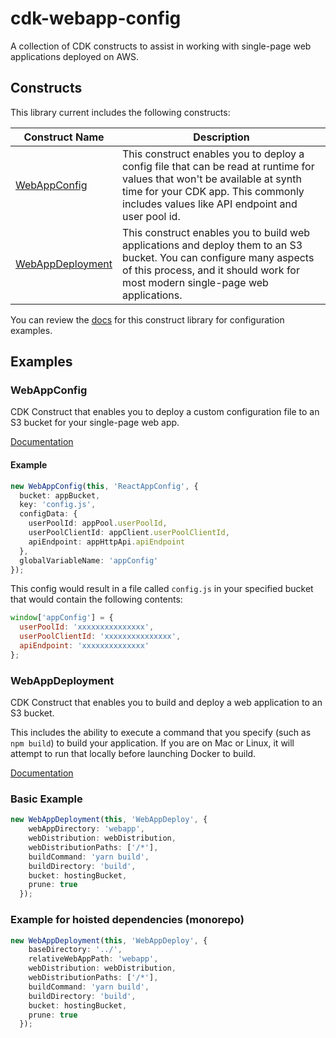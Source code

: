# cdk-webapp-config

A collection of CDK constructs to assist in working with single-page web applications deployed on AWS. 

## Constructs

This library current includes the following constructs:

| Construct Name | Description |
| --------- | ------------- |
| [WebAppConfig](API.md#cdk-webapp-config-webappconfig) | This construct enables you to deploy a config file that can be read at runtime for values that won't be available at synth time for your CDK app.  This commonly includes values like API endpoint and user pool id. |
| [WebAppDeployment](API.md#cdk-webapp-config-webappdeployment) | This construct enables you to build web applications and deploy them to an S3 bucket.  You can configure many aspects of this process, and it should work for most modern single-page web applications. |

You can review the [docs](API.md) for this construct library for configuration examples.

## Examples

### WebAppConfig

CDK Construct that enables you to deploy a custom configuration file to an S3 bucket for your single-page web app.

[Documentation](API.md#cdk-webapp-config-webappconfig) 

#### Example

```typescript
new WebAppConfig(this, 'ReactAppConfig', {
  bucket: appBucket,
  key: 'config.js',
  configData: {
    userPoolId: appPool.userPoolId,
    userPoolClientId: appClient.userPoolClientId,
    apiEndpoint: appHttpApi.apiEndpoint
  },
  globalVariableName: 'appConfig'
});
```

This config would result in a file called `config.js` in your specified bucket
that would contain the following contents:

```javascript
window['appConfig'] = {
  userPoolId: 'xxxxxxxxxxxxxxx',
  userPoolClientId: 'xxxxxxxxxxxxxxx',
  apiEndpoint: 'xxxxxxxxxxxxxx'
};
```

### WebAppDeployment

CDK Construct that enables you to build and deploy a web application to an S3 bucket.

This includes the ability to execute a command that you specify (such as `npm build`) to build your application. If you are on Mac or Linux, it will attempt to run that locally before launching Docker to build.

[Documentation](API.md#cdk-webapp-config-webappdeployment)

### Basic Example

``` typescript
new WebAppDeployment(this, 'WebAppDeploy', {
    webAppDirectory: 'webapp',
    webDistribution: webDistribution,
    webDistributionPaths: ['/*'],
    buildCommand: 'yarn build',
    buildDirectory: 'build',
    bucket: hostingBucket,
    prune: true
  });
```

### Example for hoisted dependencies (monorepo)

``` typescript
new WebAppDeployment(this, 'WebAppDeploy', {
    baseDirectory: '../',
    relativeWebAppPath: 'webapp',
    webDistribution: webDistribution,
    webDistributionPaths: ['/*'],
    buildCommand: 'yarn build',
    buildDirectory: 'build',
    bucket: hostingBucket,
    prune: true
  });
```
